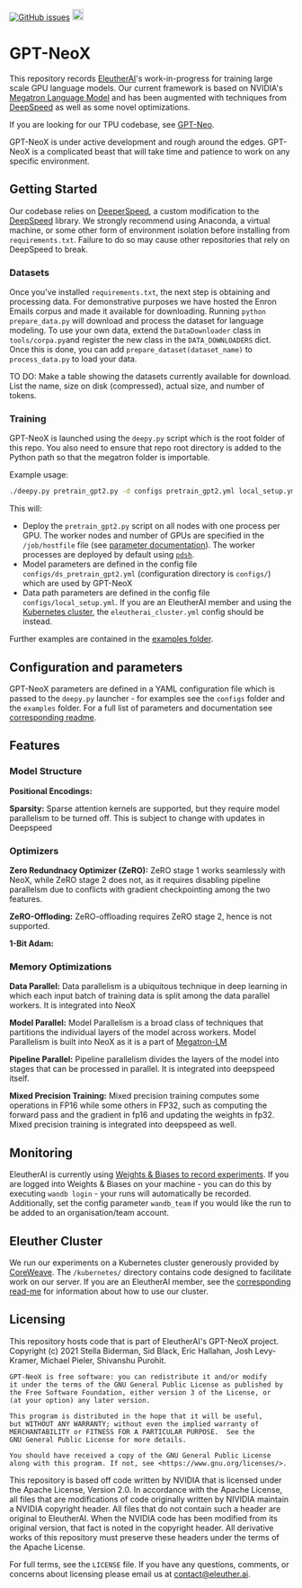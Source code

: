 [![GitHub issues](https://img.shields.io/github/issues/EleutherAI/gpt-neox)](https://github.com/EleutherAI/gpt-neox/issues)
[<img src="https://raw.githubusercontent.com/wandb/assets/main/wandb-github-badge-28.svg" alt="Weights & Biases monitoring" height=20>](https://wandb.ai/eleutherai/neox)

# GPT-NeoX

This repository records [EleutherAI](www.eleuther.ai)'s work-in-progress for training large scale GPU language models. Our current framework is based on NVIDIA's [Megatron Language Model](https://github.com/NVIDIA/Megatron-LM) and has been augmented with techniques from [DeepSpeed](https://www.deepspeed.ai) as well as some novel optimizations. 

If you are looking for our TPU codebase, see [GPT-Neo](https://github.com/EleutherAI/gpt-neo).

GPT-NeoX is under active development and rough around the edges. GPT-NeoX is a complicated beast that will take time and patience to work on any specific environment.

## Getting Started

Our codebase relies on [DeeperSpeed](https://github.com/EleutherAI/DeeperSpeed), a custom modification to the [DeepSpeed](https://github.com/microsoft/DeepSpeed) library. We strongly recommend using Anaconda, a virtual machine, or some other form of environment isolation before installing from `requirements.txt`. Failure to do so may cause other repositories that rely on DeepSpeed to break.


### Datasets

Once you've installed `requirements.txt`, the next step is obtaining and processing data. For demonstrative purposes we have hosted the Enron Emails corpus and made it available for downloading. Running `python prepare_data.py` will download and process the dataset for language modeling. To use your own data, extend the `DataDownloader` class in `tools/corpa.py`and register the new class in the `DATA_DOWNLOADERS` dict. Once this is done, you can add `prepare_dataset(dataset_name)` to `process_data.py` to load your data.

TO DO: Make a table showing the datasets currently available for download. List the name, size on disk (compressed), actual size, and number of tokens.

### Training

GPT-NeoX is launched using the `deepy.py` script which is the root folder of this repo. You also need to ensure that repo root directory is added to the Python path so that the megatron folder is importable.

Example usage:

```bash
./deepy.py pretrain_gpt2.py -d configs pretrain_gpt2.yml local_setup.yml
```

This will:
* Deploy the `pretrain_gpt2.py` script on all nodes with one process per GPU. The worker nodes and number of GPUs are specified in the `/job/hostfile` file (see [parameter documentation](configs)). The worker processes are deployed by default using [`pdsh`](https://linux.die.net/man/1/pdsh).
* Model parameters are defined in the config file `configs/ds_pretrain_gpt2.yml` (configuration directory is `configs/`) which are used by GPT-NeoX
* Data path parameters are defined in the config file `configs/local_setup.yml`. If you are an EleutherAI member and using the [Kubernetes cluster](kubernetes), the `eleutherai_cluster.yml` config should be instead.

Further examples are contained in the [examples folder](examples).

## Configuration and parameters

GPT-NeoX parameters are defined in a YAML configuration file which is passed to the `deepy.py` launcher - for examples see the `configs` folder and the `examples` folder. For a full list of parameters and documentation see [corresponding readme](configs).

## Features

### Model Structure

**Positional Encodings:**

**Sparsity:** Sparse attention kernels are supported, but they require model parallelism to be turned off. This is subject to change with updates in Deepspeed

### Optimizers

**Zero Redundnacy Optimizer (ZeRO):** ZeRO stage 1 works seamlessly with NeoX, while ZeRO stage 2 does not, as it requires disabling pipeline parallelsm due to conflicts with gradient checkpointing among the two features. 

**ZeRO-Offloding:** ZeRO-offloading requires ZeRO stage 2, hence is not supported.

**1-Bit Adam:**

### Memory Optimizations

**Data Parallel:** Data parallelism is a ubiquitous technique in deep learning in which each input batch of training data is split among the data parallel workers. It is integrated into NeoX

**Model Parallel:** Model Parallelism is a broad class of techniques that partitions the individual layers of the model across workers. Model Parallelism is built into NeoX as it is a part of [Megatron-LM](https://github.com/NVIDIA/Megatron-LM)

**Pipeline Parallel:** Pipeline parallelism divides the layers of the model into stages that can be processed in parallel. It is integrated into deepspeed itself.

**Mixed Precision Training:** Mixed precision training computes some operations in FP16 while some others in FP32, such as computing the forward pass and the gradient in fp16 and updating the weights in fp32. Mixed precision training is integrated into deepspeed as well.

## Monitoring

EleutherAI is currently using [Weights & Biases to record experiments](https://wandb.ai/eleutherai/neox). If you are logged into Weights & Biases on your machine - you can do this by executing `wandb login` - your runs will automatically be recorded. Additionally, set the config parameter `wandb_team` if you would like the run to be added to an organisation/team account.

## Eleuther Cluster

We run our experiments on a Kubernetes cluster generously provided by [CoreWeave](https://coreweave.com/). The `/kubernetes/` directory contains code designed to facilitate work on our server. If you are an EleutherAI member, see the [corresponding read-me](kubernetes) for information about how to use our cluster.

## Licensing

This repository hosts code that is part of EleutherAI's GPT-NeoX project. Copyright (c) 2021 Stella Biderman, Sid Black, Eric Hallahan, Josh Levy-Kramer, Michael Pieler, Shivanshu Purohit.

    GPT-NeoX is free software: you can redistribute it and/or modify
    it under the terms of the GNU General Public License as published by
    the Free Software Foundation, either version 3 of the License, or
    (at your option) any later version.

    This program is distributed in the hope that it will be useful,
    but WITHOUT ANY WARRANTY; without even the implied warranty of
    MERCHANTABILITY or FITNESS FOR A PARTICULAR PURPOSE.  See the
    GNU General Public License for more details.

    You should have received a copy of the GNU General Public License
    along with this program. If not, see <https://www.gnu.org/licenses/>.

This repository is based off code written by NVIDIA that is licensed under the Apache License, Version 2.0. In accordance with the Apache License, all files that are modifications of code originally written by NIVIDIA maintain a NVIDIA copyright header. All files that do not contain such a header are original to EleutherAI. When the NVIDIA code has been modified from its original version, that fact is noted in the copyright header. All derivative works of this repository must preserve these headers under the terms of the Apache License.

For full terms, see the `LICENSE` file. If you have any questions, comments, or concerns about licensing please email us at contact@eleuther.ai.
